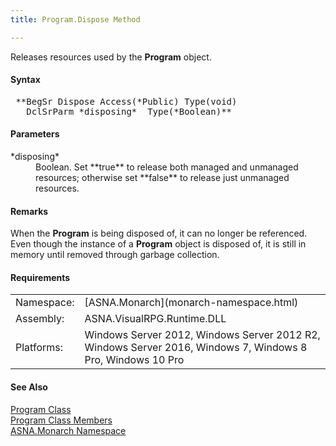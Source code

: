 ```yaml
---
title: Program.Dispose Method

---
```


Releases resources used by the **Program** object.
<!-- start -->

#### Syntax
<pre class="syntax"> **BegSr Dispose Access(*Public) Type(void)
   DclSrParm *disposing*  Type(*Boolean)**       </pre>

#### Parameters
<dl>
        <dt>
 *disposing* 
        </dt>
        <dd>Boolean. Set 
 **true**  to release both managed and unmanaged
        resources; otherwise set 
 **false**  to release just unmanaged
        resources.</dd>
</dl>

#### Remarks
When the **Program** is being disposed of, it can no longer be referenced. Even though the instance of a **Program** object is disposed of, it is still in memory until removed through garbage collection.
<!-- -->

 <!-- start -->

#### Requirements
<table class="dttable" cellspacing="0" cellpadding="4" width="60%">
           <colgroup>
            <col width="15%" style="font-weight:bold" />
            <col width="85%" />
          </colgroup>
          <tr>
            <td>Namespace:</td>
            <td>[ASNA.Monarch](monarch-namespace.html)</td>
          </tr>
          <tr>
            <td>Assembly:</td>
            <td>ASNA.VisualRPG.Runtime.DLL</td>
          </tr>
         <tr>
            <td>Platforms:</td>
            <td> Windows Server 2012, Windows Server 2012 R2, Windows Server 2016, Windows 7, Windows 8 Pro, Windows 10 Pro</td>
         </tr>
</table>

<!-- end -->

#### See Also
[Program Class](program-class.html) <br /> [Program Class Members](program-class-members.html) <br /> [ASNA.Monarch Namespace](monarch-namespace.html) 

